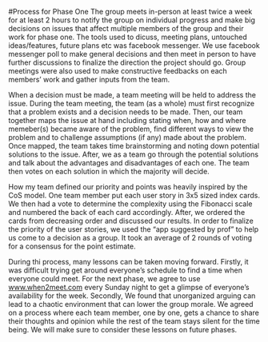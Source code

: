 #Process for Phase One
The group meets in-person at least twice a week for at least 2 hours to notify the group on individual progress and make big decisions on issues that affect multiple members of the group and their work for phase one. The tools used to dicuss, meeting plans, untouched ideas/features, future plans etc was facebook messenger. We use facebook messenger poll to make general decisions and then meet in person to have further discussions to finalize the direction the project should go. Group meetings were also used to make constructive feedbacks on each members’ work and gather inputs from the team. 


When a decision must be made, a team meeting will be held to address the issue. During the team meeting, the team (as a whole) must first recognize that a problem exists and a decision needs to be made. Then, our team together maps the issue at hand including stating when, how and where memeber(s) became aware of the problem, find different ways to view the problem and to challenge assumptions (if any) made about the problem. Once mapped, the team takes time brainstorming and noting down potential solutions to the issue. After, we as a team go through the potential solutions and talk about the advantages and disadvantages of each one. The team then votes on each solution in which the majority will decide. 

How my team defined our priority and points was heavily inspired by the CoS model. One team member put each user story in  3x5 sized index cards. We then had a vote to determine the complexity using the Fibonacci scale and numbered the back of each card accordingly. After, we ordered the cards from decreasing order and discussed our results. In order to finalize the priority of the user stories, we used the “app suggested by prof”  to help us come to a decision as a group. It took an average of 2 rounds of voting for a consensus for the point estimate.

During thi process, many lessons can be taken moving forward. Firstly, it was difficult trying get around everyone’s schedule to find a time when everyone could meet. For the next phase, we agree to use www.when2meet.com every Sunday night to get a glimpse of everyone’s availability for the week. Secondly, We found that unorganized arguing can lead to a chaotic environment that can lower the group morale. We agreed on a process where each team member, one by one,  gets a chance to share their thoughts and opinion while the rest of the team stays silent for the time being. We will make sure to consider these lessons on future phases. 
